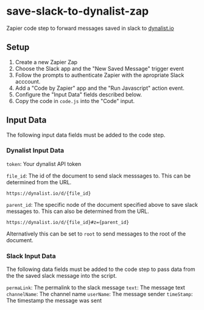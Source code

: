
# save-slack-to-dynalist-zap

Zapier code step to forward messages saved in slack to [dynalist.io](https://www.dynalist.io)


## Setup

1. Create a new Zapier Zap
2. Choose the Slack app and the "New Saved Message" trigger event
3. Follow the prompts to authenticate Zapier with the apropriate Slack acccount.
4. Add a "Code by Zapier" app and the "Run Javascript" action event.
5. Configure the "Input Data" fields described below.
6. Copy the code in `code.js` into the "Code" input.


## Input Data 

The following input data fields must be added to the code step.

### Dynalist Input Data

`token`: Your dynalist API token

`file_id`: The id of the document to send slack messsages to. This can be determined from the URL. 

`https://dynalist.io/d/{file_id}`
                                     
`parent_id`: The specific node of the document specified above to save slack messages to. This can also be determined from the URL.

`https://dynalist.io/d/{file_id}#z={parent_id}`

 Alternatively this can be set to `root` to send messages to the root of the document.
                                                 
### Slack Input Data

The following data fields must be added to the code step to pass data from the the saved slack message into the script.

`permaLink`: The permalink to the slack message
`text`: The message text
`channelName`: The channel name
`userName`: The message sender
`timeStamp`: The timestamp the message was sent
